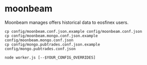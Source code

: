 # moonbeam

Moonbeam manages offers historical data to eosfinex users.

```
cp config/moonbeam.conf.json.example config/moonbeam.conf.json
cp config/moonbeam.mongo.conf.json.example config/moonbeam.mongo.conf.json
cp config/mongo.pubtrades.conf.json.example config/mongo.pubtrades.conf.json
```

```
node worker.js [--$YOUR_CONFIG_OVERRIDES]
```

